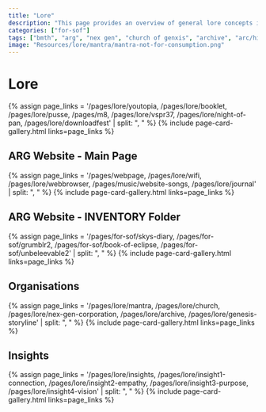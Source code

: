 ```yaml
---
title: "Lore"
description: "This page provides an overview of general lore concepts in the ARG."
categories: ["for-sof"]
tags: ["bmth", "arg", "nex gen", "church of genxis", "archive", "arc/hive", "mantra", "cult", "youtopia"]
image: "Resources/lore/mantra/mantra-not-for-consumption.png"
---
```


# Lore 

{% assign page_links = '/pages/lore/youtopia, /pages/lore/booklet, /pages/lore/pusse, /pages/m8, /pages/lore/vspr37, /pages/lore/night-of-pan, /pages/lore/downloadfest' | split: ", " %}
{% include page-card-gallery.html links=page_links %}

## ARG Website - Main Page

{% assign page_links = '/pages/webpage, /pages/lore/wifi, /pages/lore/webbrowser, /pages/music/website-songs, /pages/lore/journal' | split: ", " %}
{% include page-card-gallery.html links=page_links %}

## ARG Website - INVENTORY Folder

{% assign page_links = '/pages/for-sof/skys-diary, /pages/for-sof/grumblr2, /pages/for-sof/book-of-eclipse, /pages/for-sof/unbeleevable2' | split: ", " %}
{% include page-card-gallery.html links=page_links %}

## Organisations

{% assign page_links = '/pages/lore/mantra, /pages/lore/church, /pages/lore/nex-gen-corporation, /pages/lore/archive, /pages/lore/genesis-storyline' | split: ", " %}
{% include page-card-gallery.html links=page_links %}

## Insights

{% assign page_links = '/pages/lore/insights, /pages/lore/insight1-connection, /pages/lore/insight2-empathy, /pages/lore/insight3-purpose, /pages/lore/insight4-vision' | split: ", " %}
{% include page-card-gallery.html links=page_links %}